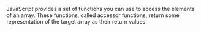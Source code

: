 JavaScript provides a set of functions you can use to access the elements of an array.
These functions, called accessor functions, return some representation of the target array
as their return values.
